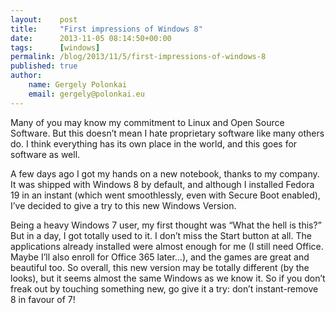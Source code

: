 ```yaml
---
layout:    post
title:     "First impressions of Windows 8"
date:      2013-11-05 08:14:50+00:00
tags:      [windows]
permalink: /blog/2013/11/5/first-impressions-of-windows-8
published: true
author:
    name: Gergely Polonkai
    email: gergely@polonkai.eu
---
```


Many of you may know my commitment to Linux and Open Source Software. But this
doesn’t mean I hate proprietary software like many others do. I think
everything has its own place in the world, and this goes for software as well.

A few days ago I got my hands on a new notebook, thanks to my company. It was
shipped with Windows 8 by default, and although I installed Fedora 19 in an
instant (which went smoothlessly, even with Secure Boot enabled), I’ve decided
to give a try to this new Windows Version.

Being a heavy Windows 7 user, my first thought was “What the hell is this?”
But in a day, I got totally used to it. I don’t miss the Start button at all.
The applications already installed were almost enough for me (I still need
Office. Maybe I’ll also enroll for Office 365 later…), and the games are great
and beautiful too. So overall, this new version may be totally different (by
the looks), but it seems almost the same Windows as we know it. So if you
don’t freak out by touching something new, go give it a try: don’t
instant-remove 8 in favour of 7!
